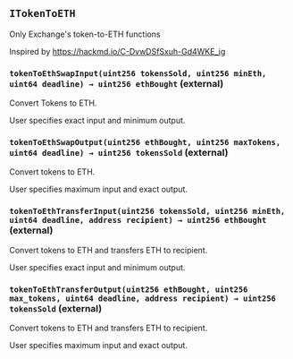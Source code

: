 ## `ITokenToETH`

Only Exchange's token-to-ETH functions


Inspired by https://hackmd.io/C-DvwDSfSxuh-Gd4WKE_ig


### `tokenToEthSwapInput(uint256 tokensSold, uint256 minEth, uint64 deadline) → uint256 ethBought` (external)

Convert Tokens to ETH.


User specifies exact input and minimum output.


### `tokenToEthSwapOutput(uint256 ethBought, uint256 maxTokens, uint64 deadline) → uint256 tokensSold` (external)

Convert tokens to ETH.


User specifies maximum input and exact output.


### `tokenToEthTransferInput(uint256 tokensSold, uint256 minEth, uint64 deadline, address recipient) → uint256 ethBought` (external)

Convert tokens to ETH and transfers ETH to recipient.


User specifies exact input and minimum output.


### `tokenToEthTransferOutput(uint256 ethBought, uint256 max_tokens, uint64 deadline, address recipient) → uint256 tokensSold` (external)

Convert tokens to ETH and transfers ETH to recipient.


User specifies maximum input and exact output.





